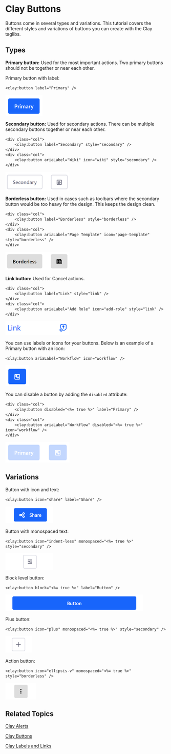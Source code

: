 # Clay Buttons [](id=clay-buttons)

Buttons come in several types and variations. This tutorial covers the 
different styles and variations of buttons you can create with the Clay 
taglibs. 

## Types [](id=types)

**Primary button:** Used for the most important actions. Two primary buttons 
should not be together or near each other. 

Primary button with label:

    <clay:button label="Primary" />

![Figure 1: A primary button is bright blue, grabbing the user's attention.](../../../images/clay-taglib-button-primary.png)

**Secondary button:** Used for secondary actions. There can be multiple 
secondary buttons together or near each other. 

    <div class="col">
        <clay:button label="Secondary" style="secondary" />
    </div>
    <div class="col">
        <clay:button ariaLabel="Wiki" icon="wiki" style="secondary" />
    </div>

![Figure 2: A secondary button draws less attention than a primary button and is meant for secondary actions.](../../../images/clay-taglib-button-secondary.png)

**Borderless button:** Used in cases such as toolbars where the secondary button 
would be too heavy for the design. This keeps the design clean.

    <div class="col">
        <clay:button label="Borderless" style="borderless" />
    </div>
    <div class="col">
        <clay:button ariaLabel="Page Template" icon="page-template" style="borderless" />
    </div>

![Figure 3: Borderless buttons remove the dark outline from the button.](../../../images/clay-taglib-button-borderless.png)

**Link button:** Used for Cancel actions.

    <div class="col">
        <clay:button label="Link" style="link" />
    </div>
    <div class="col">
        <clay:button ariaLabel="Add Role" icon="add-role" style="link" />
    </div>

![Figure 4: You can also turn buttons into links.](../../../images/clay-taglib-button-link.png)

You can use labels or icons for your buttons. Below is an example of a Primary 
button with an icon:
    
    <clay:button ariaLabel="Workflow" icon="workflow" />

![Figure 5: Buttons can also display icons.](../../../images/clay-taglib-button-primary-icon.png)

You can disable a button by adding the `disabled` attribute:

    <div class="col">
        <clay:button disabled="<%= true %>" label="Primary" />
    </div>
    <div class="col">
        <clay:button ariaLabel="Workflow" disabled="<%= true %>" icon="workflow" />
    </div>

![Figure 6: Buttons can be disabled if you don't want the user to interact with them.](../../../images/clay-taglib-button-primary-disabled.png)

## Variations [](id=variations)

Button with icon and text:

    <clay:button icon="share" label="Share" />

![Figure 7: Buttons can display both icons and text.](../../../images/clay-taglib-button-icon-text.png)

Button with monospaced text:

    <clay:button icon="indent-less" monospaced="<%= true %>" style="secondary" />

![Figure 8: Buttons can display monospaced text.](../../../images/clay-taglib-button-monospaced.png)

Block level button: 

    <clay:button block="<%= true %>" label="Button" />
 
![Figure 9: Block level buttons span the entire width of the container.](../../../images/clay-taglib-button-block-level.png)

Plus button:

    <clay:button icon="plus" monospaced="<%= true %>" style="secondary" />

![Figure 10: A plus button is used for add actions in an app.](../../../images/clay-taglib-button-plus.png)

Action button:

    <clay:button icon="ellipsis-v" monospaced="<%= true %>" style="borderless" />
 
![Figure 11: An action button is used to display actions menus.](../../../images/clay-taglib-button-action.png)

## Related Topics [](id=related-topics)

[Clay Alerts](/develop/tutorials/-/knowledge_base/7-1/clay-alerts)

[Clay Buttons](/develop/tutorials/-/knowledge_base/7-1/clay-buttons)

[Clay Labels and Links](/develop/tutorials/-/knowledge_base/7-1/clay-labels-and-links)
